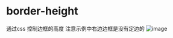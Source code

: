 # border-height
通过css 控制边框的高度
注意示例中右边边框是没有定边的
![image](https://github.com/SelfDown/border-height/assets/22128775/1baa58d1-2c85-4922-883b-ddb28ea400ac)
